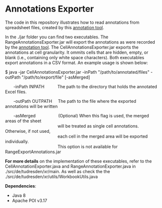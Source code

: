 # Annotations Exporter
The code in this repository illustrates how to read annotations from spreadsheet files, created by this [annotation tool](https://github.com/ddenron/annotation_tool).

In the ./jar folder you can find two executables. The RangeAnnotationsExporter.jar will export the annotations as were recorded by the [annotation tool](https://github.com/ddenron/annotation_tool). The CellAnnotationsExporter.jar exports the annotations at cell granularity. It ommits cells that are  hidden, empty, or blank (i.e., containing only white space characters).
Both executables export annotations in a CSV format. An example usage is shown below:

$ java -jar CellAnnotationsExporter.jar -inPath "/path/to/annotated/files" -outPath "/path/to/export/file" [-asMerged]

&nbsp;&nbsp;&nbsp;&nbsp;&nbsp;&nbsp; -inPath INPATH &nbsp;&nbsp;&nbsp;&nbsp;&nbsp;&nbsp;&nbsp;&nbsp;&nbsp;  The path to the directory that holds the annotated Excel files.
                    
&nbsp;&nbsp;&nbsp;&nbsp;&nbsp;&nbsp; -outPath OUTPATH &nbsp;&nbsp;&nbsp; The path to the file where the exported annotations will be written

&nbsp;&nbsp;&nbsp;&nbsp;&nbsp;&nbsp; -asMerged &nbsp;&nbsp;&nbsp;&nbsp;&nbsp;&nbsp;&nbsp;
&nbsp;&nbsp;&nbsp;&nbsp;&nbsp;&nbsp;&nbsp;&nbsp;&nbsp; (Optional) When this flag is used, the merged areas of the sheet <br/>
&nbsp;&nbsp;&nbsp;&nbsp;&nbsp;&nbsp;&nbsp;&nbsp;&nbsp;&nbsp;&nbsp;&nbsp;&nbsp;&nbsp;&nbsp;&nbsp;&nbsp;&nbsp;&nbsp;&nbsp;&nbsp;&nbsp;&nbsp;&nbsp;&nbsp;&nbsp;&nbsp;&nbsp;&nbsp;&nbsp;&nbsp;&nbsp;&nbsp;&nbsp;&nbsp;&nbsp;&nbsp;&nbsp;&nbsp;&nbsp;&nbsp;&nbsp;&nbsp; will be treated as single cell annotations. Otherwise, if not used, <br/>
&nbsp;&nbsp;&nbsp;&nbsp;&nbsp;&nbsp;&nbsp;&nbsp;&nbsp;&nbsp;&nbsp;&nbsp;&nbsp;&nbsp;&nbsp;&nbsp;&nbsp;&nbsp;&nbsp;&nbsp;&nbsp;&nbsp;&nbsp;&nbsp;&nbsp;&nbsp;&nbsp;&nbsp;&nbsp;&nbsp;&nbsp;&nbsp;&nbsp;&nbsp;&nbsp;&nbsp;&nbsp;&nbsp;&nbsp;&nbsp;&nbsp;&nbsp;&nbsp; each cell in the merged area will be exported individually. <br/>
&nbsp;&nbsp;&nbsp;&nbsp;&nbsp;&nbsp;&nbsp;&nbsp;&nbsp;&nbsp;&nbsp;&nbsp;&nbsp;&nbsp;&nbsp;&nbsp;&nbsp;&nbsp;&nbsp;&nbsp;&nbsp;&nbsp;&nbsp;&nbsp;&nbsp;&nbsp;&nbsp;&nbsp;&nbsp;&nbsp;&nbsp;&nbsp;&nbsp;&nbsp;&nbsp;&nbsp;&nbsp;&nbsp;&nbsp;&nbsp;&nbsp;&nbsp;&nbsp; This option is not available for RangeExportAnnotations.jar

**For more details** on the implementation of these executables, refer to the CellAnnotationExporter.java and RangeAnnotationExporter.java in ./src/de/tudresden/xr/main. As well as check the the ./src/de/tudresden/xr/utils/WorkbookUtils.java


**Dependencies**: 
* Java 8
* Apache POI v3.17
